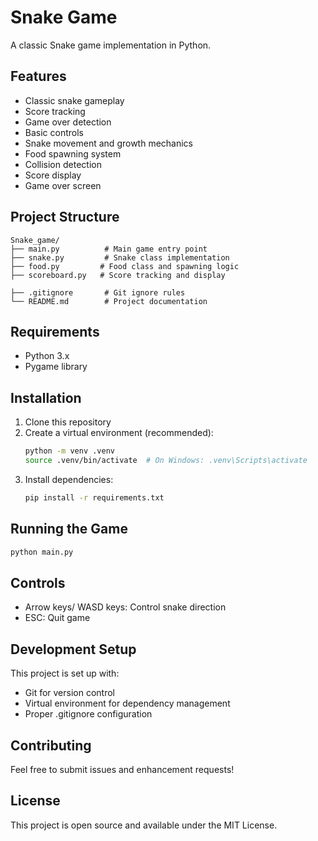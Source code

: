 # Snake Game

A classic Snake game implementation in Python.

## Features
- Classic snake gameplay
- Score tracking
- Game over detection
- Basic controls
- Snake movement and growth mechanics
- Food spawning system
- Collision detection
- Score display
- Game over screen

## Project Structure
```
Snake_game/
├── main.py          # Main game entry point
├── snake.py         # Snake class implementation
├── food.py         # Food class and spawning logic
├── scoreboard.py   # Score tracking and display

├── .gitignore       # Git ignore rules
└── README.md        # Project documentation
```

## Requirements
- Python 3.x
- Pygame library

## Installation
1. Clone this repository
2. Create a virtual environment (recommended):
   ```bash
   python -m venv .venv
   source .venv/bin/activate  # On Windows: .venv\Scripts\activate
   ```
3. Install dependencies:
   ```bash
   pip install -r requirements.txt
   ```

## Running the Game
```bash
python main.py
```

## Controls
- Arrow keys/ WASD keys: Control snake direction
- ESC: Quit game

## Development Setup
This project is set up with:
- Git for version control
- Virtual environment for dependency management
- Proper .gitignore configuration

## Contributing
Feel free to submit issues and enhancement requests!

## License
This project is open source and available under the MIT License. 
